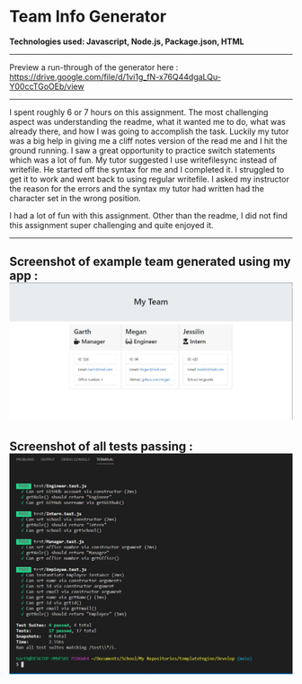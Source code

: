 # Team Info Generator

**Technologies used: Javascript, Node.js, Package.json, HTML**

-------------------------------

Preview a run-through of the generator here : https://drive.google.com/file/d/1vi1g_fN-x76Q44dgaLQu-Y00ccTGoOEb/view

-------------------------------

I spent roughly 6 or 7 hours on this assignment. The most challenging aspect was understanding the readme, what it wanted me to do, what was already there, and how I was going to accomplish the task. Luckily my tutor was a big help in giving me a cliff notes version of the read me and I hit the ground running. I saw a great opportunity to practice switch statements which was a lot of fun. My tutor suggested I use writefilesync instead of writefile. He started off the syntax for me and I completed it. I struggled to get it to work and went back to using regular writefile. I asked my instructor the reason  for the errors and the syntax my tutor had written had the character set in the wrong position. 

I had a lot of fun with this assignment. Other than the readme, I did not find this assignment super challenging and quite enjoyed it.

-------------------------------

## Screenshot of example team generated using my app : <img src="assets/capture.jpg" alt="allstar team"/>

## Screenshot of all tests passing : <img src="assets/testsPassing.jpg" alt="tests all passed for module"/>

